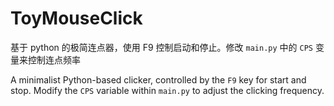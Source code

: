 # ToyMouseClick
基于 python 的极简连点器，使用 F9 控制启动和停止。修改 `main.py` 中的 `CPS` 变量来控制连点频率

A minimalist Python-based clicker, controlled by the `F9` key for start and stop. Modify the `CPS` variable within `main.py` to adjust the clicking frequency.